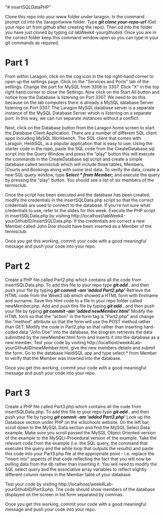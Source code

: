 "# insertSQLDataPHP"

Clone this repo into your www folder under laragon. In the command prompt cd into the \laragon\www folder. Type ***git clone your-repo-url*** (Get your repo url from github after creating the repo). Then cd into the folder you have just cloned by typing cd labWeek4-yourgithubid. Once you are in the correct folder keep this command window open so you can type in your git commands as required.

# Part 1
From within Laragon, click on the cog icon in the top right-hand corner to open up the settings page. Click on the "Services and Ports" tab of the settings. Change the port for MySQL from 3306 to 3307. Click "X" in the top right hand corner to close the Settings. Now click on the Start All button and notice how the Database is listening on Port 3307. We need to do this because on the lab computers there is already a MySQL database Server listening on Port 3307. The Laragon MySQL database server is a separate instance of the MySQL Database Server which is listening on a separate port. In this way, we can run separate instances without a conflict.

Next, click on the Database button from the Laragon home screen to start the Database Client Application. There are a number of different SQL client apps including MySQL Workbench. The SQL client that comes with Laragon, HeidiSQL, is a popular application that is easy to use. Using the starter code in the repo, paste the SQL code from the CreateDatabase.sql script into the Query Window and press the "play" button this will execute the commands in the CreateDatabase.sql script and create a simple database called tennisclub which will include three tables, Members, |Courts and Bookings along with some test data. To verify the data, create a new SQL query window, type ***Select * from Member;*** and execute the query by pressing the "play" button. You should see a list of six members of the tennisclub.

Once the script has been executed and the database has been created, modify the credentials in the insertSQLData.php script so that the correct credentials are used to connect to the database. If you're not sure what credentials to use, refer to the slides for this week. Execute the PHP script in insertSQLData.php by visiting http://localhost/labWeek4-yourGithubID/insertSQLData.php. If the credentials are correct a new Member called John Doe should have been inserted as a Member of the tennisclub.

Once you get this working, commit your code with a good meaningful message and push your code into your repo.

# Part 2
Create a PHP file called Part2.php which contains all the code from insertSQLData.php. To add this file to your repo type ***git add .*** and then push your file by typing ***git commit -am 'added Part2.php'*** 
Retrieve the HTML code from the Week3 lab which showed a HTML form with firstname and surname. Save this html code to a file in your repo folder called newMember.php. Add and push this file by typing ***git add .*** and then push your file by typing ***git commit -am 'added newMember.html'***
Modify the HTML form so that the "action" in the form tag is "Part2.php" and change the "method" attribute so that the form will use the POST method rather than GET. 
Modify the code in Part2.php so that rather than inserting hard-coded data "John Doe" into the database, the program retrieves the data submitted by the newMember.html form and inserts it into the database as a new member.
Test your code by visiting http://localhost/week4Lab-yourGithubID/newMember.html, give the new members details and submit the form. Go to the database HeidiSQL app and type select * from Member to verify that the Member was inserted into the database.

Once you get this working, commit your code with a good meaningful message and push your code into your repo.

# Part 3
Create a PHP file called Part3.php which contains all the code from insertSQLData.php. To add this file to your repo type ***git add .*** and then push your file by typing ***git commit -am 'added Part3.php'*** 
Look up the Database section under PHP on the w3schools website. On the left bar, scroll down to the MySQL Data section and find the MySQL Select Data example. Make sure you scroll passed the MySQL Object Oriented version of the example to the MySQLi-Procedural version of the example. Take the relevant code from the example (i.e. the SQL query, the command that executes the query and the while loop that outputs the results) and paste this code into your Part3.php file at the appropriate point - i.e. replace the "insert into" aspects of that code reflecting the fact that you will now be pulling data from the db rather than inserting it. You will need to modify the SQL select query and the associative array variables to reflect slightly different column names in the Member table of your database.

Test your code by visiting http://localhost/week4Lab-yourGithubID/Part3.php. The code should show members of the database displayed on the screen in list form separated by commas.

Once you get this working, commit your code with a good meaningful message and push your code into your repo.





